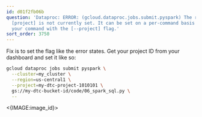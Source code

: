 ```yaml
---
id: d01f2fb06b
question: 'Dataproc: ERROR: (gcloud.dataproc.jobs.submit.pyspark) The required property
  [project] is not currently set. It can be set on a per-command basis by re-running
  your command with the [--project] flag.'
sort_order: 3750
---
```


Fix is to set the flag like the error states. Get your project ID from your dashboard and set it like so:

```bash
gcloud dataproc jobs submit pyspark \
  --cluster=my_cluster \
  --region=us-central1 \
  --project=my-dtc-project-1010101 \
  gs://my-dtc-bucket-id/code/06_spark_sql.py \
  -- 
```

<{IMAGE:image_id}>
